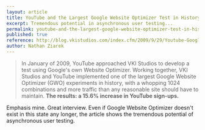 ```yaml
---
layout: article
title: YouTube and the Largest Google Website Optimizer Test in History
excerpt: Tremendous potential in asynchronous user testing...
permalink: youtube-and-the-largest-google-website-optimizer-test-in-history
published: true
reference: http://blog.vkistudios.com/index.cfm/2009/9/29/Youtube-Google-Website-Optimizer-Interview
author: Nathan Ziarek
---
```


> In January of 2009, YouTube approached VKI Studios to develop a test using Google's own Website Optimizer. Working together, VKI Studios and YouTube implemented one of the largest Google Website Optimizer (GWO) experiments in history, with a whopping 1024 combinations and more traffic than any reasonable site should have to maintain. **The results: a 15.6% increase in YouTube sign-ups.**

Emphasis mine. Great interview. Even if Google Website Optimizer doesn't exist in this state any longer, the article shows the tremendous potential of asynchronous user testing.
